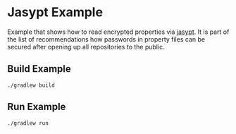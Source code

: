 # Jasypt Example
Example that shows how to read encrypted properties via [jasypt](http://www.jasypt.org/).
It is part of the list of recommendations how passwords in property files can be secured after opening up all repositories to the public.

## Build Example
    ./gradlew build

## Run Example
    ./gradlew run
